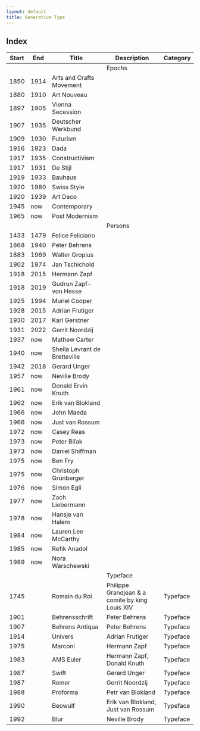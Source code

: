 ```yaml
---
layout: default
title: Generative Type
---
```


## Index 

| Start | End | Title | Description | Category |
| --- | --- | --- | --- | --- |
| | | | Epochs | |									
| 1850 | 1914 | Arts and Crafts Movement | | | Epochs |
| 1880 | 1910 | Art Nouveau | | | Epochs |
| 1897 | 1905 | Vienna Secession | | | Epochs |
| 1907 | 1935 | Deutscher Werkbund | | | Epochs |
| 1909 | 1930 | Futurism | | | Epochs |
| 1916 | 1923 | Dada | | | Epochs |
| 1917 | 1935 | Constructivism | | | Epochs |
| 1917 | 1931 | De Stijl | | | Epochs |
| 1919 | 1933 | Bauhaus | | | Epochs |
| 1920 | 1980 | Swiss Style  | | | Epochs |
| 1920 | 1939 | Art Deco | | | Epochs |
| 1945 | now | Contemporary | | | Epochs |
| 1965 | now | Post Modernism | | | Epochs |
| | | | Persons | |										
| 1433 | 1479	| Felice Feliciano | | | Person |
| 1868 | 1940	| Peter Behrens | | | Person |
| 1883 | 1969	| Walter Gropius | | | Person |
| 1902 | 1974	| Jan Tschichold | | | Person |
| 1918 | 2015	| Hermann Zapf | | | Person |
| 1918 | 2019	| Gudrun Zapf-von Hesse | | | Person |
| 1925 | 1994	| Muriel Cooper | | | Person |
| 1928 | 2015	| Adrian Frutiger | | | Person |
| 1930 | 2017	| Karl Gerstner | | | Person |
| 1931 | 2022	| Gerrit Noordzij | | | Person |
| 1937 | now	| Mathew Carter | | | Person |
| 1940 | now	| Sheila Levrant de Bretteville | | | Person |
| 1942 | 2018	| Gerard Unger | | | Person |
| 1957 | now	| Neville Brody | | | Person |
| 1961 | now	| Donald Ervin Knuth | | | Person |
| 1962 | now	| Erik van Blokland | | | Person |
| 1966 | now	| John Maeda | | | Person |
| 1966 | now	| Just van Rossum | | | Person |
| 1972 | now	| Casey Reas | | | Person |
| 1973 | now	| Peter Biľak | | | Person |
| 1973 | now	| Daniel Shiffman | | | Person |
| 1975 | now	| Ben Fry | | | Person |
| 1975 | now	| Christoph Grünberger | | | Person |
| 1976 | now	| Simon Egli | | | Person |
| 1977 | now	| Zach Liebermann | | | Person |
| 1978 | now	| Hansje van Halem | | | Person |
| 1984 | now	| Lauren Lee McCarthy	| | | Person |
| 1985 | now	| Refik Anadol | | | Person |
| 1989 | now	| Nora Warschewski | | | Person |
| | | | Typeface | |									
| 1745 | | Romain du Roi | Philippe Grandjean & a comite by king Louis XIV | Typeface |
| 1901 | | Behrensschrift | Peter Behrens | Typeface |
| 1907 | | Behrens Antiqua | Peter Behrens | Typeface |
| 1914 | | Univers | Adrian Frutiger | Typeface |
| 1975 | | Marconi | Hermann Zapf | Typeface |
| 1983 | | AMS Euler | Hermann Zapf, Donald Knuth | Typeface |
| 1987 | | Swift	| Gerard Unger | Typeface |
| 1987 | | Remer	| Gerrit Noordzij | Typeface |
| 1988 | | Proforma | Petr van Blokland | Typeface |
| 1990 | | Beowulf | Erik van Blokland, Just van Rossum | Typeface |
| 1992 | | Blur | Neville Brody | Typeface |
